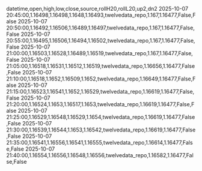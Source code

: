 datetime,open,high,low,close,source,rollH20,rollL20,up2,dn2
2025-10-07 20:45:00,1.16498,1.16498,1.1648,1.16493,twelvedata_repo,1.167,1.16477,False,False
2025-10-07 20:50:00,1.16492,1.16506,1.16489,1.16497,twelvedata_repo,1.167,1.16477,False,False
2025-10-07 20:55:00,1.16495,1.16506,1.16494,1.16502,twelvedata_repo,1.167,1.16477,False,False
2025-10-07 21:00:00,1.16503,1.16528,1.16489,1.16519,twelvedata_repo,1.167,1.16477,False,False
2025-10-07 21:05:00,1.16518,1.16531,1.16512,1.16519,twelvedata_repo,1.16656,1.16477,False,False
2025-10-07 21:10:00,1.16518,1.1652,1.16509,1.1652,twelvedata_repo,1.16649,1.16477,False,False
2025-10-07 21:15:00,1.16523,1.16541,1.1652,1.16529,twelvedata_repo,1.16619,1.16477,False,False
2025-10-07 21:20:00,1.16524,1.1653,1.16517,1.1653,twelvedata_repo,1.16619,1.16477,False,False
2025-10-07 21:25:00,1.16529,1.16548,1.16529,1.1654,twelvedata_repo,1.16619,1.16477,False,False
2025-10-07 21:30:00,1.16539,1.16544,1.1653,1.16542,twelvedata_repo,1.16619,1.16477,False,False
2025-10-07 21:35:00,1.16541,1.16556,1.16541,1.16555,twelvedata_repo,1.16614,1.16477,False,False
2025-10-07 21:40:00,1.16554,1.16556,1.16548,1.16556,twelvedata_repo,1.16582,1.16477,False,False
